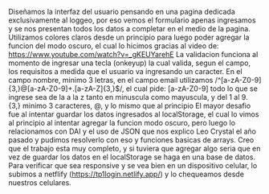 Diseñamos la interfaz del usuario pensando en una pagina dedicada exclusivamente al loggeo, por eso vemos el formulario apenas ingresamos y se nos presentan todos los datos a completar en el medio de la pagina.
Utilizamos colores claros desde un principio para luego poder agregar la funcion del modo oscuro, el cual lo hicimos gracias al video de: https://www.youtube.com/watch?v=_gKEUYarehE
La validacion funciona al momento de ingresar una tecla (onkeyup) la cual valida, segun el campo, los requisitos a medida que el usuario va ingresando un caracter.
En el campo nombre, minimo 3 letras, en el campo email utilizamos /^[a-zA-Z0-9]{3,}@[a-zA-Z0-9]+\.[a-zA-Z]{3,}$/, el cual pide: [a-zA-Z0-9] todo lo que se ingrese sea de la a la z tanto en minuscula como mayuscula, y del 1 al 9. {3,} minimo 3 caracteres, @, y lo mismo que al principio
El mayor desafio fue al intentar guardar los datos ingresados al localStorage, el cual lo vimos al principio al intentar agregar la funcion modo oscuro, pero luego lo relacionamos con DAI y el uso de JSON que nos explico Leo Crystal el año pasado y pudimos resolverlo con eso y funciones basicas de arrays.
Creo que el trabajo esta muy completo, y si tuviera que agregar algo seria que en vez de guardar los datos en el localStorage se haga en una base de datos.
Para verificar que sea responsive y se vea bien en un dispositivo celular, lo subimos a netflify (https://tp1login.netlify.app/) y lo chequeamos desde nuestros celulares.
